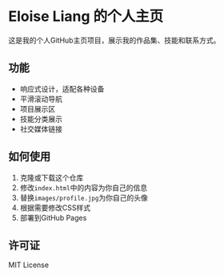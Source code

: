 # Eloise Liang 的个人主页

这是我的个人GitHub主页项目，展示我的作品集、技能和联系方式。

## 功能

- 响应式设计，适配各种设备
- 平滑滚动导航
- 项目展示区
- 技能分类展示
- 社交媒体链接

## 如何使用

1. 克隆或下载这个仓库
2. 修改`index.html`中的内容为你自己的信息
3. 替换`images/profile.jpg`为你自己的头像
4. 根据需要修改CSS样式
5. 部署到GitHub Pages

## 许可证

MIT License
